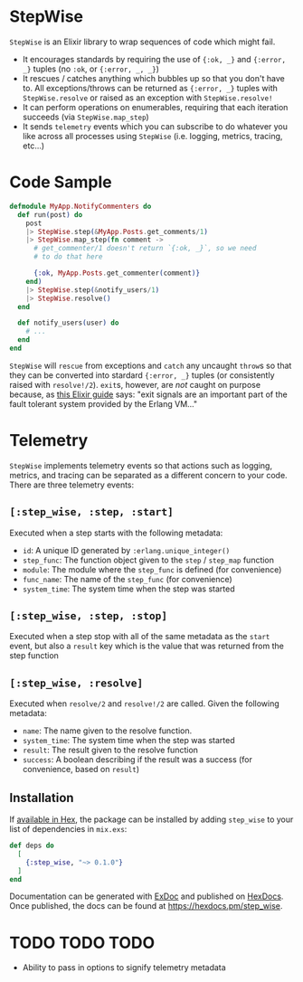 # StepWise

`StepWise` is an Elixir library to wrap sequences of code which might fail.

 * It encourages standards by requiring the use of `{:ok, _}` and `{:error, _}` tuples (no `:ok`, or `{:error, _, _}`)
 * It rescues / catches anything which bubbles up so that you don't have to.  All exceptions/throws can be returned as `{:error, _}` tuples with` StepWise.resolve` or raised as an exception with `StepWise.resolve!`
 * It can perform operations on enumerables, requiring that each iteration succeeds (via `StepWise.map_step`)
 * It sends `telemetry` events which you can subscribe to do whatever you like across all processes using `StepWise` (i.e. logging, metrics, tracing, etc...)

# Code Sample

```elixir
defmodule MyApp.NotifyCommenters do
  def run(post) do
    post
    |> StepWise.step(&MyApp.Posts.get_comments/1)
    |> StepWise.map_step(fn comment ->
      # get_commenter/1 doesn't return `{:ok, _}`, so we need
      # to do that here

      {:ok, MyApp.Posts.get_commenter(comment)}
    end)
    |> StepWise.step(&notify_users/1)
    |> StepWise.resolve()
  end

  def notify_users(user) do
    # ...
  end
end
```


`StepWise` will `rescue` from exceptions and `catch` any uncaught `throw`s so that they can be converted into stardard `{:error, _}` tuples (or consistently raised with `resolve!/2`).  `exit`s, however, are *not* caught on purpose because, as [this Elixir guide](https://elixir-lang.org/getting-started/try-catch-and-rescue.html#exits) says: "exit signals are an important part of the fault tolerant system provided by the Erlang VM..."

# Telemetry

`StepWise` implements telemetry events so that actions such as logging, metrics, and tracing can be separated as a different concern to your code.  There are three telemetry events:

## `[:step_wise, :step, :start]`

Executed when a step starts with the following metadata:

 * `id`: A unique ID generated by `:erlang.unique_integer()`
 * `step_func`: The function object given to the `step` / `step_map` function
 * `module`: The module where the `step_func` is defined (for convenience)
 * `func_name`: The name of the `step_func` (for convenience)
 * `system_time`: The system time when the step was started

## `[:step_wise, :step, :stop]`

Executed when a step stop with all of the same metadata as the `start` event, but also a `result` key which is the value that was returned from the step function

## `[:step_wise, :resolve]`

Executed when `resolve/2` and `resolve!/2` are called.  Given the following metadata:

 * `name`: The name given to the resolve function.
 * `system_time`: The system time when the step was started
 * `result`: The result given to the resolve function
 * `success`: A boolean describing if the result was a success (for convenience, based on `result`)

## Installation

If [available in Hex](https://hex.pm/docs/publish), the package can be installed
by adding `step_wise` to your list of dependencies in `mix.exs`:

```elixir
def deps do
  [
    {:step_wise, "~> 0.1.0"}
  ]
end
```

Documentation can be generated with [ExDoc](https://github.com/elixir-lang/ex_doc)
and published on [HexDocs](https://hexdocs.pm). Once published, the docs can
be found at <https://hexdocs.pm/step_wise>.

# TODO TODO TODO

 * Ability to pass in options to signify telemetry metadata


